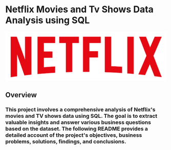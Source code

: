 # Netflix Movies and Tv Shows Data Analysis using SQL

![Netflix Logo](https://github.com/alafia18/netflix_sql_project/blob/main/logo.png)

## Overview
### This project involves a comprehensive analysis of Netflix's movies and TV shows data using SQL. The goal is to extract valuable insights and answer various business questions based on the dataset. The following README provides a detailed account of the project's objectives, business problems, solutions, findings, and conclusions.

